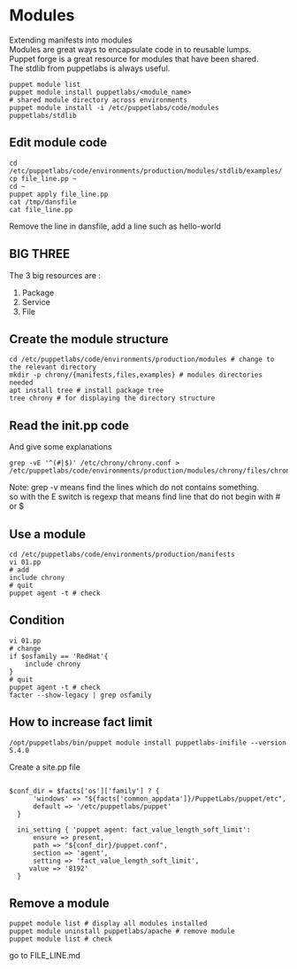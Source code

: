 # Modules 
Extending manifests into modules  
Modules are great ways to encapsulate code in to reusable lumps.  
Puppet forge is a great resource for modules that have been shared.  
The stdlib from puppetlabs is always useful. 

```shell
puppet module list
puppet module install puppetlabs/<module_name>
# shared module directory across environments
puppet module install -i /etc/puppetlabs/code/modules puppetlabs/stdlib

```

## Edit module code 
```shell
cd /etc/puppetlabs/code/environments/production/modules/stdlib/examples/
cp file_line.pp ~
cd ~
puppet apply file_line.pp 
cat /tmp/dansfile
cat file_line.pp 
```
Remove the line in dansfile, add a line such as hello-world  

## BIG THREE
The 3 big resources are : 
1. Package
2. Service
3. File

## Create the module structure 
```shell
cd /etc/puppetlabs/code/environments/production/modules # change to the relevant directory
mkdir -p chrony/{manifests,files,examples} # modules directories needed
apt install tree # install package tree
tree chrony # for displaying the directory structure
```

## Read the init.pp code 
And give some explanations
```shell
grep -vE '^(#|$)' /etc/chrony/chrony.conf > /etc/puppetlabs/code/environments/production/modules/chrony/files/chrony.conf
```
Note: grep -v means find the lines which do not contains something.  
so with the E switch is regexp that means find line that do not begin with # or $  

## Use a module 
```shell
cd /etc/puppetlabs/code/environments/production/manifests
vi 01.pp
# add
include chrony
# quit
puppet agent -t # check 
```

## Condition 
```shell
vi 01.pp
# change
if $osfamily == 'RedHat'{
    include chrony
}
# quit
puppet agent -t # check
facter --show-legacy | grep osfamily
```

## How to increase fact limit
```shell
/opt/puppetlabs/bin/puppet module install puppetlabs-inifile --version 5.4.0
```
Create a site.pp file
```puppet

$conf_dir = $facts['os']['family'] ? {
      'windows' => "${facts['common_appdata']}/PuppetLabs/puppet/etc",
      default => '/etc/puppetlabs/puppet'
  }

  ini_setting { 'puppet agent: fact_value_length_soft_limit':
      ensure => present,
      path => "${conf_dir}/puppet.conf",
      section => 'agent',
      setting => 'fact_value_length_soft_limit',
     value => '8192'
  }
```

## Remove a module
```shell
puppet module list # display all modules installed
puppet module uninstall puppetlabs/apache # remove module
puppet module list # check 
```


go to FILE_LINE.md



